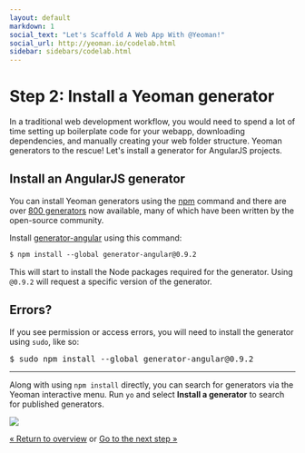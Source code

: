 ```yaml
---
layout: default
markdown: 1
social_text: "Let's Scaffold A Web App With @Yeoman!"
social_url: http://yeoman.io/codelab.html
sidebar: sidebars/codelab.html
---
```


# Step 2: Install a Yeoman generator

In a traditional web development workflow, you would need to spend a lot of time setting up boilerplate code for your webapp, downloading dependencies, and manually creating your web folder structure. Yeoman generators to the rescue! Let's install a generator for AngularJS projects.

## Install an AngularJS generator

You can install Yeoman generators using the [npm](http://npmjs.org) command and there are over [800 generators](http://yeoman.io/generators/community.html) now available, many of which have been written by the open-source community.

Install [generator-angular](https://www.npmjs.org/package/generator-angular) using this command:

```html
$ npm install --global generator-angular@0.9.2
```

This will start to install the Node packages required for the generator. Using `@0.9.2` will request a specific version of the generator.

<div class="note important">

  <h2>Errors?</h2>

  <p>If you see permission or access errors, you will need to install the generator using <code>sudo</code>, like so:</p>

<pre>
$ sudo npm install --global generator-angular@0.9.2
</pre>

</div>

<hr>

<div class="note tip">

  <p>Along with using <code>npm install</code> directly, you can search for generators via the Yeoman interactive menu. Run <code>yo</code> and select <b>Install a generator</b> to search for published generators.</p>

  <img src="/assets/img/codelab/image_4.png">

</div>


<p class="codelab-paging">
  <a href="../codelab.html#toc">&laquo; Return to overview</a>
  or
  <a href="scaffold-app.html">Go to the next step &raquo;</a>
</p>
